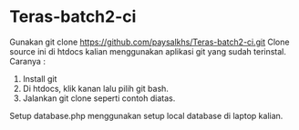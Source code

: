 # Teras-batch2-ci

Gunakan git clone https://github.com/paysalkhs/Teras-batch2-ci.git
Clone source ini di htdocs kalian menggunakan aplikasi git yang sudah terinstal.
Caranya :
1. Install git
2. Di htdocs, klik kanan lalu pilih git bash.
3. Jalankan git clone seperti contoh diatas.

Setup database.php menggunakan setup local database di laptop kalian.
